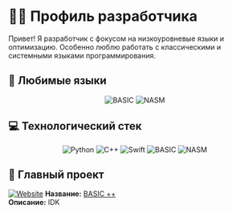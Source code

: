 # 🧑‍💻 Профиль разработчика

Привет! Я разработчик с фокусом на низкоуровневые языки и оптимизацию. Особенно люблю работать с классическими и системными языками программирования.

## 🚀 Любимые языки

<div align="center">
  <img src="https://img.shields.io/badge/BASIC-000080?style=for-the-badge&logo=visual-studio-code&logoColor=white" alt="BASIC">
  <img src="https://img.shields.io/badge/NASM-000000?style=for-the-badge&logo=assemblyscript&logoColor=white" alt="NASM">
</div>

## 💻 Технологический стек

<div align="center">
  <img src="https://img.shields.io/badge/Python-3776AB?style=flat-square&logo=python&logoColor=white" alt="Python">
  <img src="https://img.shields.io/badge/C++-00599C?style=flat-square&logo=c%2B%2B&logoColor=white" alt="C++">
  <img src="https://img.shields.io/badge/Swift-FA7343?style=flat-square&logo=swift&logoColor=white" alt="Swift">
  <img src="https://img.shields.io/badge/BASIC-FF6600?style=flat-square" alt="BASIC">
  <img src="https://img.shields.io/badge/NASM-8B0000?style=flat-square" alt="NASM">
</div>

## 🌟 Главный проект

[![Website](https://img.shields.io/badge/Посетить_проект-2ea44f?style=for-the-badge&logo=google-chrome&logoColor=white)](https://your-project-website.com)
**Название:** [BASIC ++
](https://basicpp.netlify.app/)  
**Описание:** IDK


